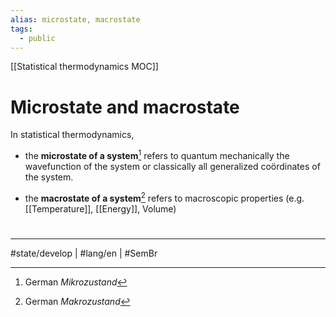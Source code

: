 ```yaml
---
alias: microstate, macrostate
tags:
  - public
---
```

[[Statistical thermodynamics MOC]]
# Microstate and macrostate

In statistical thermodynamics,

- the **microstate of a system**[^Mikrozustand] refers to quantum mechanically the wavefunction of the system or classically all generalized coördinates of the system.
- the **macrostate of a system**[^Makrozustand] refers to macroscopic properties (e.g. [[Temperature]], [[Energy]], Volume)

  [^Mikrozustand]: German _Mikrozustand_
  [^Makrozustand]: German _Makrozustand_

#
---
#state/develop | #lang/en | #SemBr
